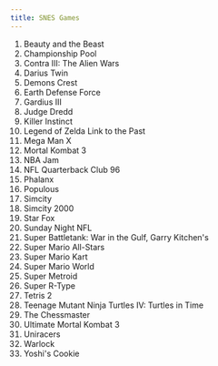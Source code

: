 ```yaml
---
title: SNES Games
---
```


<ol>
<li>Beauty and the Beast</li>
<li>Championship Pool</li>
<li>Contra III: The Alien Wars</li>
<li>Darius Twin</li>
<li>Demons Crest</li>
<li>Earth Defense Force</li>
<li>Gardius III</li>
<li>Judge Dredd</li>
<li>Killer Instinct</li>
<li>Legend of Zelda Link to the Past</li>
<li>Mega Man X</li>
<li>Mortal Kombat 3</li>
<li>NBA Jam</li>
<li>NFL Quarterback Club 96</li>
<li>Phalanx</li>
<li>Populous</li>
<li>Simcity</li>
<li>Simcity 2000</li>
<li>Star Fox</li>
<li>Sunday Night NFL</li>
<li>Super Battletank: War in the Gulf, Garry Kitchen's</li>
<li>Super Mario All-Stars</li>
<li>Super Mario Kart</li>
<li>Super Mario World</li>
<li>Super Metroid</li>
<li>Super R-Type</li>
<li>Tetris 2</li>
<li>Teenage Mutant Ninja Turtles IV: Turtles in Time</li>
<li>The Chessmaster</li>
<li>Ultimate Mortal Kombat 3</li>
<li>Uniracers</li>
<li>Warlock</li>
<li>Yoshi's Cookie</li>
</ol>
